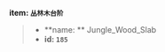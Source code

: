 <!-- BEGIN_AUTOGEN: do NOT edit in this block -->

**item: `丛林木台阶`**

> * **name: ** Jungle_Wood_Slab
> * **id: `185`**

<!-- END_AUTOGEN-->
